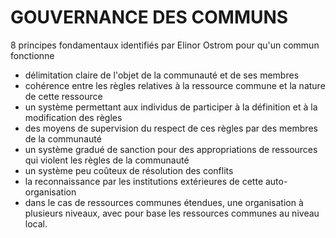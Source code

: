# GOUVERNANCE DES COMMUNS

8 principes fondamentaux identifiés par Elinor Ostrom pour qu'un commun fonctionne

- délimitation claire de l'objet de la communauté et de ses membres
- cohérence entre les règles relatives à la ressource commune et la nature de cette ressource
- un système permettant aux individus de participer à la définition et à la modification des règles
- des moyens de supervision du respect de ces règles par des membres de la communauté
- un système gradué de sanction pour des appropriations de ressources qui violent les règles de la communauté
- un système peu coûteux de résolution des conflits
- la reconnaissance par les institutions extérieures de cette auto-organisation
- dans le cas de ressources communes étendues, une organisation à plusieurs niveaux, avec pour base les ressources communes au niveau local.
